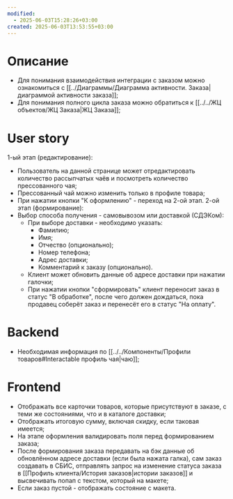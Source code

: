```yaml
---
modified:
  - 2025-06-03T15:28:26+03:00
created: 2025-06-03T13:53:55+03:00
---
```

# Описание
- Для понимания взаимодействия интеграции с заказом можно ознакомиться с [[../Диаграммы/Диаграмма активности. Заказа|диаграммой активности заказа]];
- Для понимания полного цикла заказа можно обратиться к [[../../ЖЦ объектов/ЖЦ Заказа|ЖЦ Заказа]]; 
# User story
1-ый этап (редактирование):
- Пользователь на данной странице может отредактировать количество рассыпчатых чаёв и посмотреть количество прессованного чая;
- Прессованный чай можно изменить только в профиле товара;
- При нажатии кнопки "К оформлению" - переход на 2-ой этап.
2-ой этап (формирование):
- Выбор способа получения - самовывозом или доставкой (СДЭКом):
	- При выборе доставки - необходимо указать:
		- Фамилию;
		- Имя;
		- Отчество (опционально);
		- Номер телефона;
		- Адрес доставки;
		- Комментарий к заказу (опционально).
	- Клиент может обновить данные об адресе доставки при нажатии галочки;
	- При нажатии кнопки "сформировать" клиент переносит заказ в статус "В обработке", после чего должен дождаться, пока продавец соберёт заказ и перенесёт его в статус "На оплату".
# Backend
- Необходимая информация по [[../../Компоненты/Профили товаров#Interactable профиль чая|чаю]];
# Frontend
- Отображать все карточки товаров, которые присутствуют в заказе, с теми же состояниями, что и в каталоге доставки;
- Отображать итоговую сумму, включая скидку, если таковая имеется;
- На этапе оформления валидировать поля перед формированием заказа;
- После формирования заказа передавать на бэк данные об обновлённом адресе доставки (если была нажата галка), сам заказ создавать в СБИС, отправлять запрос на изменение статуса заказа в [[Профиль клиента/История заказов|истории заказов]] и высвечивать попап с текстом, который на макете;
- Если заказ пустой - отображать состояние с макета.